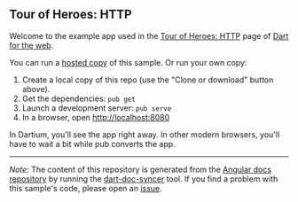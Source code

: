 ## Tour of Heroes: HTTP

Welcome to the example app used in the
[Tour of Heroes: HTTP](https://webdev.dartlang.org/angular/tutorial/toh-pt6) page
of [Dart for the web](https://webdev.dartlang.org).

You can run a [hosted copy](https://webdev.dartlang.org/examples/toh-6) of this
sample. Or run your own copy:

1. Create a local copy of this repo (use the "Clone or download" button above).
2. Get the dependencies: `pub get`
3. Launch a development server: `pub serve`
4. In a browser, open [http://localhost:8080](http://localhost:8080)

In Dartium, you'll see the app right away. In other modern browsers,
you'll have to wait a bit while pub converts the app.

---

*Note:* The content of this repository is generated from the
[Angular docs repository][docs repo] by running the
[dart-doc-syncer](//github.com/dart-lang/dart-doc-syncer) tool.
If you find a problem with this sample's code, please open an [issue][].

[docs repo]: //github.com/dart-lang/site-webdev/tree/4.x/examples/ng/doc/toh-6
[issue]: //github.com/dart-lang/site-webdev/issues/new?title=[4.x]%20examples/ng/doc/toh-6
